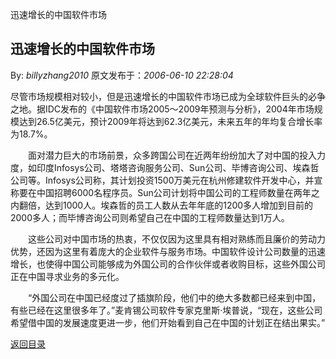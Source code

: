 迅速增长的中国软件市场
## 迅速增长的中国软件市场

By: *billyzhang2010* 原文发布于：*2006-06-10 22:28:04*

尽管市场规模相对较小，但是迅速增长的中国软件市场已成为全球软件巨头的必争之地。据IDC发布的《中国软件市场2005～2009年预测与分析》，2004年市场规模达到26.5亿美元，预计2009年将达到62.3亿美元，未来五年的年均复合增长率为18.7%。

　　面对潜力巨大的市场前景，众多跨国公司在近两年纷纷加大了对中国的投入力度，如印度Infosys公司、塔塔咨询服务公司、Sun公司、毕博咨询公司、埃森哲公司等。Infosys公司称，其计划投资1500万美元在杭州修建软件开发中心，并宣称要在中国招聘6000名程序员。Sun公司计划将中国公司的工程师数量在两年之内翻倍，达到1000人。埃森哲的员工人数从去年年底的1200多人增加到目前的2000多人；而毕博咨询公司则希望自己在中国的工程师数量达到1万人。

　　这些公司对中国市场的热衷，不仅仅因为这里具有相对熟练而且廉价的劳动力优势，还因为这里有着庞大的企业软件与服务市场。中国软件设计公司数量的迅速增长，也使得中国公司能够成为外国公司的合作伙伴或者收购目标，这些外国公司正在中国寻求业务的多元化。

　　“外国公司在中国已经度过了插旗阶段，他们中的绝大多数都已经来到中国，有些已经在这里很多年了。”麦肯锡公司软件专家克里斯·埃普说，“现在，这些公司希望借中国的发展速度更进一步，他们开始看到自己在中国的计划正在结出果实。”

[返回目录](index.html)
